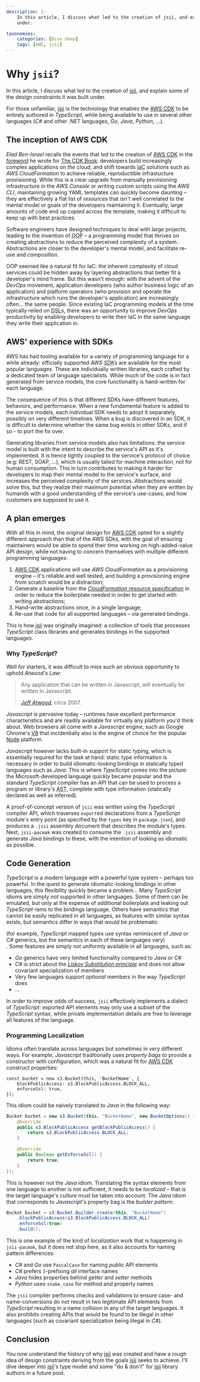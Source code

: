```yaml
---
description: |-
    In this article, I discuss what led to the creation of jsii, and explain some of the design constraints it was built
    under.

taxonomies:
    categories: [Dive deep]
    tags: [AWS, jsii]
---
```

# Why `jsii`?

In this article, I discuss what led to the creation of [jsii], and explain some of the design constraints it was built
under.

For those unfamiliar, [jsii] is the technology that enables the
[AWS <abbr title="Cloud Development Kit">CDK</abbr>][aws-cdk] to be entirely authored in *TypeScript*, while being
available to use in several other languages (*C#* and other .NET languages, *Go*, *Java*, *Python*, ...).

## The inception of AWS CDK

<cite>Elad Ben-Israel</cite> recalls the events that led to the creation of [AWS CDK][aws-cdk] in the
[foreword][cdk-book-fw] he wrote for [The CDK Book][cdk-book]: developers build increasingly complex applications on
*the cloud*, and shift towards <abbr title="Infrastructure as Code">IaC</abbr> solutions such as *AWS CloudFormation* to
achieve reliable, reproductible infrastucture provisioning. While this is a clear upgrade from manually provisioning
infrastructure in the *AWS Console* or writing custom scripts using the *AWS CLI*, maintaining growing YAML templates
can quickly become daunting &ndash; they are effectively a flat list of *resources* that isn't well correlated to the
mental model or goals of the developers maintaining it. Eventually, large amounts of code end up copied across the
template, making it difficult to keep up with best practices.

Software engineers have designed techniques to deal with large projects, leading to the invention of
<abbr title="Object-Oriented Programming">OOP</abbr> &ndash; a programming model that thrives on creating abstractions
to reduce the perceived complexity of a system. Abstractions are closer to the developer's mental model, and facilitate
re-use and composition.

OOP seemed like a natural fit for IaC: the inherent complexity of cloud services could be hidden away by layering
abstractions that better fit a developer's mind frame. But this wasn't enough: with the advent of the *DevOps* movement,
application developers (who author business logic of an application) and platform operators (who provision and operate
the infrastructure which runs the developer's application) are increasingly often... the same people. Since existing IaC
programming models at the time typically relied on <abbr title="Domain Specific Language">DSL</abbr>s, there was an
opportunity to improve *DevOps* productivity by enabling developers to write their IaC in the same language they write
their application in.

<!-- more -->

## AWS' experience with SDKs

AWS has had tooling available for a variety of programming language for a while already: officially supported *AWS
<abbr title="Software Development Kit">SDK</abbr>s* are available for the most popular languages. These are individually
written libraries, each crafted by a dedicated team of language specialists. While much of the code is in fact generated
from service models, the core functionality is hand-written for each language.

The consequence of this is that different SDKs have different features, behaviors, and performance. When a new
fundamental feature is added to the service models, each individual SDK needs to adopt it separately, possibly on very
different timelines. When a bug is discovered in an SDK, it is difficult to determine whether the same bug exists in
other SDKs, and if so - to port the fix over.

Generating libraries from service models also has limitations: the service model is built with the intent to describe
the service's API as it's implemented. It is hence tightly coupled to the service's protocol of choice (e.g: REST, SOAP,
...), which is usually tailed for machine interaction, not for human consumption. This in turn contributes to making it
harder for developers to map their mental model to the service's surface, and increases the perceived complexity of the
services. Abstractions would solve this, but they realize their maximum potential when they are written by humands with
a good understanding of the service's use-cases, and how customers are supposed to use it.

## A plan emerges

With all this in mind, the original design for [AWS CDK][aws-cdk] opted for a slightly different approach than that of
the AWS SDks, with the goal of ensuring maintainers would be able to spend their time working on high-added-value API
design, while not having to concern themselves with multiple different programming languages:

1. [AWS CDK][aws-cdk] applications will use *AWS CloudFormation* as a provisioning engine &ndash; it's reliable and well
   tested, and building a provisioning engine from scratch would be a distraction;
1. Generate a baseline from the [*CloudFormation* resource specification][cfn-spec] in order to reduce the boilerplate
   needed in order to get started with writing abstractions;
1. Hand-write abstractions once, in a single language;
1. Re-use that code for all supported languages &ndash; via generated bindings.

This is how [jsii] was originally imagined: a collection of tools that processes *TypeScript* class libraries and
generates bindings in the supported languages.

### Why *TypeScript*?

Well for starters, it was difficult to miss such an obvious opportunity to uphold *Atwood's Law*:

> Any application that can be written in Javascript, will eventually be written in Javascript.
>
> <span class="blockquote-footer">[<cite>Jeff Atwood</cite>][jeff-atwood], circa 2007.</span>

*Javascript* is pervasive today &ndash; runtimes have excellent performance characteristics and are readily available
for virtually any platform you'd think about. Web browsers all come with a *Javascript* engine, such as Google Chrome's
[V8] that incidentially also is the engine of choice for the popular [Node] platform.

*Javascript* however lacks built-in support for static typing, which is essentially required for the task at hand:
static type information is necessary in order to build idiomatic-looking bindings in statically typed languages such as
*Java*. This is where *TypeScript* comes into the picture: the Microsoft-developed language quickly became popular and
the standard *TypeScript* compiler has an API that can be used to process a program or library's
<abbr title="Abstract Syntax Tree">AST</abbr>, complete with type information (statically declared as well as inferred).

A proof-of-concept version of `jsii` was written using the *TypeScript* compiler API, which traverses `export`ed
declarations from a *TypeScript* module's entry point (as specified by the `types` key in `package.json`), and produces
a `.jsii` assembly document that describes the module's types. Next, `jsii-pacmak` was created to consume the `.jsii`
assembly and generate *Java* bindings to these, with the intention of looking as idiomatic as possible.

## Code Generation

*TypeScript* is a modern language with a powerful type system &ndash; perhaps too powerful. In the quest to generate
idiomatic-looking bindings in other languages, this flexibility quickly became a problem... Many *TypeScript* idioms are
simply not supported in other languages. Some of them can be emulated, but only at the expense of additional boilerplate
and leaking out *TypeScript*-isms to the bindings language. Others have semantics that cannot be easily replicated in
all languages, as features with similar syntax exists, but semantics differ in ways that would be problematic <aside>
(for example, *TypeScript* mapped types use syntax reminiscent of *Java* or *C#* generics, but the semantics in each of
these languages vary)</aside>. Some features are simply not uniformly available in all languages, such as:

- *Go* generics have very limited functionality compared to *Java* or *C#*
- *C#* is strict about the [*Liskov Substitution principle*][lsp] and does not allow covariant specialization of members
- Very few languages support *optional* members in the way *TypeScript* does
- ...

In order to improve odds of success, `jsii` effectively implements a dialect of *TypeScript*: exported API elements may
only use a subset of the *TypeScript* syntax, while private implementation details are free to leverage all features of
the language.

### Programming Localization

Idioms often translate across languages but sometimes in very different ways. For example, *Javascript* traditionally
uses _property bags_ to provide a constructor with configuration, which was a natural fit for [AWS CDK][aws-cdk]
construct properties:

```js,hl_lines=2-3
const bucket = new s3.Bucket(this, 'BucketName', {
    blockPublicAccess: s3.BlockPublicAccess.BLOCK_ALL,
    enforceSsl: true,
});
```

This idiom could be naively translated to *Java* in the following way:

```java
Bucket bucket = new s3.Bucket(this, "BucketName", new BucketOptions() {
    @Override
    public s3.BlockPublicAccess getBlockPublicAccess() {
        return s3.BlockPublicAccess.BLOCK_ALL;
    }

    @Override
    public Boolean getEnforceSsl() {
        return true;
    }
});
```

This is however not the *Java* idiom. Translating the syntax elements from one language to another is not sufficient, it
needs to be _localized_ &ndash; that is the target language's _culture_ must be taken into account. The *Java* idiom
that corresponds to *Javascript*'s property bag is the _builder pattern_:

```java
Bucket bucket = s3.Bucket.Builder.create(this, "BucketName")
    .blockPublicAccess(s3.BlockPublicAccess.BLOCK_ALL)
    .enforceSsl(true)
    .build();
```

This is one example of the kind of _localization_ work that is happening in `jsii-pacmak`, but it does not stop here, as
it also accounts for naming pattern differences:
- *C#* and *Go* use `PascalCase` for naming _public_ API elements
- *C#* prefers `I`-prefixing _all_ interface names
- *Java* hides properties behind *getter* and *setter* methods
- *Python* uses `snake_case` for method and property names

The `jsii` compiler performs checks and validations to ensure case- and name-conversions do not result in two legitimate
API elements from *TypeScript* resulting in a name collision in any of the target languages. It also prohibits creating
APIs that would be found to be illegal in other languages (such as covariant specialization being illegal in *C#*).

## Conclusion

You now understand the history of why [jsii] was created and have a rough idea of design constraints deriving from the
goals [jsii] seeks to achieve. I'll dive deeper into [jsii]'s type model and some "do & don't" for [jsii] library
authors in a future post.

[aws-cdk]: https://github.com/aws/aws-cdk
[cdk-book-fw]: https://thecdkbook.com/foreword.html
[cdk-book]: https://thecdkbook.com
[cfn-spec]: https://docs.aws.amazon.com/AWSCloudFormation/latest/UserGuide/cfn-resource-specification.html
[jeff-atwood]: https://en.wikipedia.org/wiki/Jeff_Atwood
[lsp]: https://en.wikipedia.org/wiki/Liskov_substitution_principle
[jsii]: https://github.com/aws/jsii
[Node]: https://nodejs.org
[V8]: https://v8.dev
